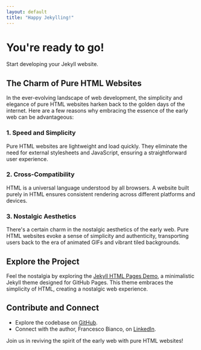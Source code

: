 ```yaml
---
layout: default
title: "Happy Jekylling!"
---
```


# You're ready to go!

Start developing your Jekyll website.

## The Charm of Pure HTML Websites

In the ever-evolving landscape of web development, the simplicity and elegance of pure HTML websites harken back to the golden days of the internet. Here are a few reasons why embracing the essence of the early web can be advantageous:

### 1. **Speed and Simplicity**

Pure HTML websites are lightweight and load quickly. They eliminate the need for external stylesheets and JavaScript, ensuring a straightforward user experience.

### 2. **Cross-Compatibility**

HTML is a universal language understood by all browsers. A website built purely in HTML ensures consistent rendering across different platforms and devices.

### 3. **Nostalgic Aesthetics**

There's a certain charm in the nostalgic aesthetics of the early web. Pure HTML websites evoke a sense of simplicity and authenticity, transporting users back to the era of animated GIFs and vibrant tiled backgrounds.

## Explore the Project

Feel the nostalgia by exploring the [Jekyll HTML Pages Demo](https://yafb.net/jekyll-html-pages), a minimalistic Jekyll theme designed for GitHub Pages. This theme embraces the simplicity of HTML, creating a nostalgic web experience.

## Contribute and Connect

- Explore the codebase on [GitHub](https://github.com/francescobianco/jekyll-html-pages).
- Connect with the author, Francesco Bianco, on [LinkedIn](https://www.linkedin.com/in/yafb/).

Join us in reviving the spirit of the early web with pure HTML websites!

